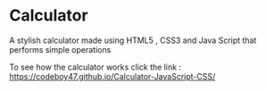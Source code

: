 # Calculator

A stylish calculator made using HTML5 , CSS3 and Java Script that performs simple operations

To see how the calculator works click the link : 
https://codeboy47.github.io/Calculator-JavaScript-CSS/

